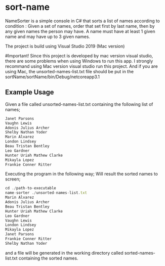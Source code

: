 # sort-name
NameSorter is a simple console in C# that sorts a list of names according to condition :
Given a set of names, order that set first by last name, then by any given names the person may have. A name must have at least 1 given name and may have up to 3 given names.

The project is build using Visual Studio 2019 (Mac version)

#Important!
Since this project is developed by mac version visual studio, there are some problems when using Windows to run this app. I strongly recommand using Mac version visual studio run this project.
And if you are using Mac, the unsorted-names-list.txt file should be put in the sortName/sortName/bin/Debug/netcoreapp3.1

## Example Usage

Given a file called unsorted-names-list.txt containing the following list of names;
```javascript
Janet Parsons
Vaughn Lewis
Adonis Julius Archer
Shelby Nathan Yoder
Marin Alvarez
London Lindsey
Beau Tristan Bentley
Leo Gardner
Hunter Uriah Mathew Clarke
Mikayla Lopez
Frankie Conner Ritter
```
Executing the program in the following way;
Will result the sorted names to screen;
```javascript
cd ./path-to-executable
name-sorter ./unsorted-names-list.txt
Marin Alvarez
Adonis Julius Archer
Beau Tristan Bentley
Hunter Uriah Mathew Clarke
Leo Gardner
Vaughn Lewis
London Lindsey
Mikayla Lopez
Janet Parsons
Frankie Conner Ritter
Shelby Nathan Yoder
```
and a file will be generated in the working directory called sorted-names-list.txt containing the sorted names.
 
